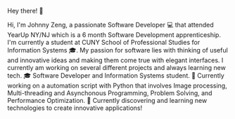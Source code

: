 Hey there! :wave:

Hi, I'm Johnny Zeng, a passionate Software Developer 💻 that attended YearUp NY/NJ which is a 6 month Software Development apprenticeship. 
I'm currently a student at CUNY School of Professional Studies for  Information Systems 🎓.
My passion for software lies with thinking of useful and innovative ideas and making them come true with elegant interfaces. 
I currently am working on several different projects and always learning new tech. 
🎓 Software Developer and Information Systems student.
🔭 Currently working on a automation script with Python that involves Image processing, Multi-threading and Asynchonous Programming, 
Problem Solving, and Performance Optimization.
🌱 Currently discovering and learning new technologies to create innovative applications!
<!---
noobiecoderjohn/noobiecoderjohn is a ✨ special ✨ repository because its `README.md` (this file) appears on your GitHub profile.
You can click the Preview link to take a look at your changes.
--->
